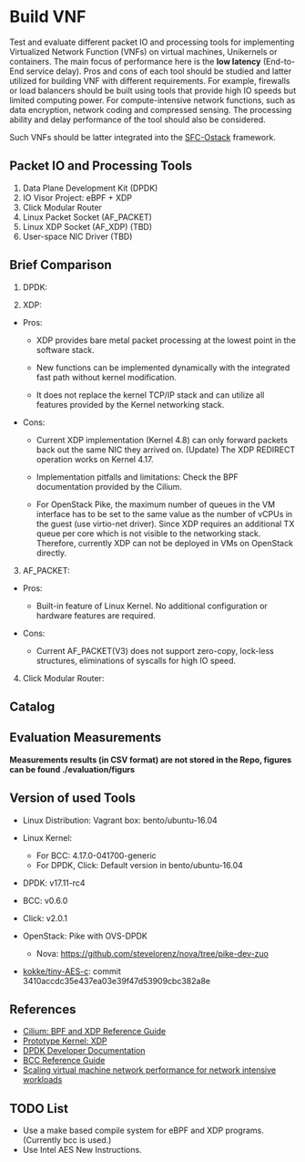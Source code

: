 # Build VNF #

Test and evaluate different packet IO and processing tools for implementing Virtualized Network Function (VNFs) on
virtual machines, Unikernels or containers. The main focus of performance here is the **low latency** (End-to-End
service delay). Pros and cons of each tool should be studied and latter utilized for building VNF with different
requirements.
For example, firewalls or load balancers should be built using tools that provide high IO speeds but limited computing
power.
For compute-intensive network functions, such as data encryption, network coding and compressed sensing. The processing
ability and delay performance of the tool should also be considered.

Such VNFs should be latter integrated into the [SFC-Ostack](https://github.com/stevelorenz/sfc-ostack) framework.

## Packet IO and Processing Tools ##

1. Data Plane Development Kit (DPDK)
1. IO Visor Project: eBPF + XDP
1. Click Modular Router
1. Linux Packet Socket (AF_PACKET)
1. Linux XDP Socket (AF_XDP) (TBD)
1. User-space NIC Driver (TBD)

## Brief Comparison ##

1. DPDK:


2. XDP:

  - Pros:

      - XDP provides bare metal packet processing at the lowest point in the software stack.

      - New functions can be implemented dynamically with the integrated fast path without kernel modification.

      - It does not replace the kernel TCP/IP stack and can utilize all features provided by the Kernel networking
          stack.

  - Cons:

      - Current XDP implementation (Kernel 4.8) can only forward packets back out the same NIC they arrived on.
          (Update) The XDP REDIRECT operation works on Kernel 4.17.

      - Implementation pitfalls and limitations: Check the BPF documentation provided by the Cilium.

      - For OpenStack Pike, the maximum number of queues in the VM interface has to be set to the same value as the number
          of vCPUs in the guest (use virtio-net driver). Since XDP requires an additional TX queue per core which is not
          visible to the networking stack.  Therefore, currently XDP can not be deployed in VMs on OpenStack directly.


3. AF_PACKET:

  - Pros:

      - Built-in feature of Linux Kernel. No additional configuration or hardware features are required.

  - Cons:

      - Current AF_PACKET(V3) does not support zero-copy, lock-less structures, eliminations of syscalls for high IO
          speed.


4. Click Modular Router:

## Catalog ##

## Evaluation Measurements ##

**Measurements results (in CSV format) are not stored in the Repo, figures can be found ./evaluation/figurs**

## Version of used Tools ##

- Linux Distribution: Vagrant box: bento/ubuntu-16.04

- Linux Kernel:

    - For BCC: 4.17.0-041700-generic
    - For DPDK, Click: Default version in bento/ubuntu-16.04

- DPDK: v17.11-rc4
- BCC: v0.6.0
- Click: v2.0.1

- OpenStack: Pike with OVS-DPDK

    - Nova: https://github.com/stevelorenz/nova/tree/pike-dev-zuo

- [kokke/tiny-AES-c](https://github.com/kokke/tiny-AES-c): commit 3410accdc35e437ea03e39f47d53909cbc382a8e

## References ##

- [Cilium: BPF and XDP Reference Guide](http://docs.cilium.io/en/latest/bpf/#)
- [Prototype Kernel: XDP](https://prototype-kernel.readthedocs.io/en/latest/networking/XDP/index.html)
- [DPDK Developer Documentation](http://doc.dpdk.org/guides/prog_guide/)
- [BCC Reference Guide](https://github.com/iovisor/bcc/blob/master/docs/reference_guide.md)
- [Scaling virtual machine network performance for network intensive workloads](https://www.redhat.com/blog/verticalindustries/scaling-virtual-machine-network-performance-for-network-intensive-workloads/)

## TODO List ##

- Use a make based compile system for eBPF and XDP programs. (Currently bcc is used.)
- Use Intel AES New Instructions.
